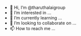 - 👋 Hi, I’m @tharuthalaigroup
- 👀 I’m interested in ...
- 🌱 I’m currently learning ...
- 💞️ I’m looking to collaborate on ...
- 📫 How to reach me ...

<!---
tharuthalaigroup/tharuthalaigroup is a ✨ special ✨ repository because its `README.md` (this file) appears on your GitHub profile.
You can click the Preview link to take a look at your changes.
--->
